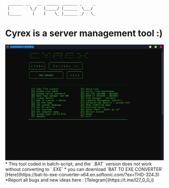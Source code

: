 
```
 _______ __   __  ______ _______ _     _
 |         \_/   |_____/ |______  \___/ 
 |_____     |    |    \_ |______ _/   \_
```
# Cyrex is a server management tool :)
<img src="cyrex.jpg" alt="cyrex">
* This tool coded in batch-script, and the `.BAT` version does not work without converting to `.EXE`
* you can download `BAT TO EXE CONVERTER` [Here](https://bat-to-exe-converter-x64.en.softonic.com/?ex=THD-324.3)
*Report all bugs and new ideas here : [Telegram](https://t.me/l27_0_0_l)
